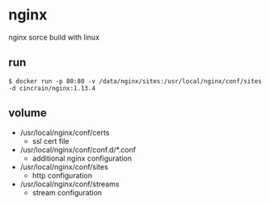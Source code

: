 # nginx

nginx sorce build with linux

## run

```
$ docker run -p 80:80 -v /data/nginx/sites:/usr/local/nginx/conf/sites -d cincrain/nginx:1.13.4
```

## volume

- /usr/local/nginx/conf/certs
  - ssl cert file
- /usr/local/nginx/conf/conf.d/*.conf
  - additional nginx configuration
- /usr/local/nginx/conf/sites
  - http configuration
- /usr/local/nginx/conf/streams
  - stream configuration
